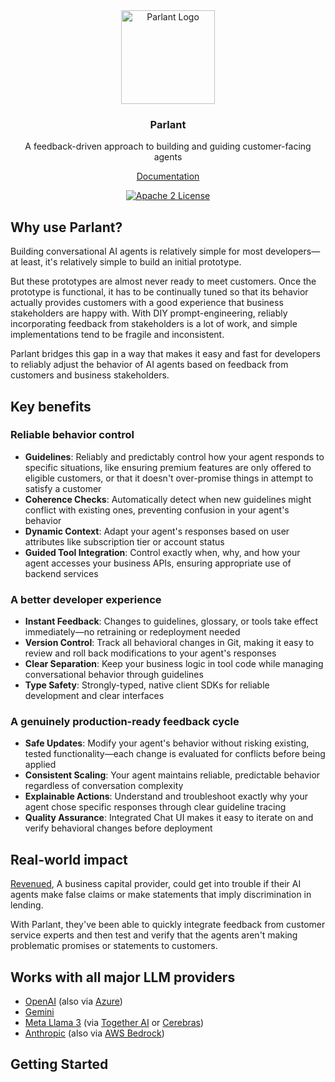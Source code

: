 
<div align="center">
<img alt="Parlant Logo" src="https://github.com/emcie-co/parlant/blob/e96d34ebbca8c0db52747923131f84b4ea05ea88/logo.png" width="150" />
  <h3>Parlant</h3>
  <p>A feedback-driven approach to building and guiding customer-facing agents</p>
  <a href="https://www.parlant.io/docs/quickstart/introduction" target="_blank">Documentation</a>
  <p>
    <a href="https://opensource.org/licenses/Apache-2.0"><img alt="Apache 2 License" src="https://img.shields.io/badge/license-Apache%202.0-blue.svg" /></a>
  </p>
</div>

## Why use Parlant?
Building conversational AI agents is relatively simple for most developers—at least, it's relatively simple to build an initial prototype.

But these prototypes are almost never ready to meet customers. Once the prototype is functional, it has to be continually tuned so that its behavior actually provides customers with a good experience that business stakeholders are happy with. With DIY prompt-engineering, reliably incorporating feedback from stakeholders is a lot of work, and simple implementations tend to be fragile and inconsistent.

Parlant bridges this gap in a way that makes it easy and fast for developers to reliably adjust the behavior of AI agents based on feedback from customers and business stakeholders.

## Key benefits

### Reliable behavior control
- **Guidelines**: Reliably and predictably control how your agent responds to specific situations, like ensuring premium features are only offered to eligible customers, or that it doesn't over-promise things in attempt to satisfy a customer
- **Coherence Checks**: Automatically detect when new guidelines might conflict with existing ones, preventing confusion in your agent's behavior
- **Dynamic Context**: Adapt your agent's responses based on user attributes like subscription tier or account status
- **Guided Tool Integration**: Control exactly when, why, and how your agent accesses your business APIs, ensuring appropriate use of backend services

### A better developer experience
- **Instant Feedback**: Changes to guidelines, glossary, or tools take effect immediately—no retraining or redeployment needed
- **Version Control**: Track all behavioral changes in Git, making it easy to review and roll back modifications to your agent's responses
- **Clear Separation**: Keep your business logic in tool code while managing conversational behavior through guidelines
- **Type Safety**: Strongly-typed, native client SDKs for reliable development and clear interfaces

### A genuinely production-ready feedback cycle
- **Safe Updates**: Modify your agent's behavior without risking existing, tested functionality—each change is evaluated for conflicts before being applied
- **Consistent Scaling**: Your agent maintains reliable, predictable behavior regardless of conversation complexity
- **Explainable Actions**: Understand and troubleshoot exactly why your agent chose specific responses through clear guideline tracing
- **Quality Assurance**: Integrated Chat UI makes it easy to iterate on and verify behavioral changes before deployment

## Real-world impact

[Revenued](https://www.revenued.com), A business capital provider, could get into trouble if their AI agents make false claims or make statements that imply discrimination in lending.

With Parlant, they've been able to quickly integrate feedback from customer service experts and then test and verify that the agents aren't making problematic promises or statements to customers.

## Works with all major LLM providers
- [OpenAI](https://platform.openai.com/docs/overview) (also via [Azure](https://learn.microsoft.com/en-us/azure/ai-services/openai/))
- [Gemini](https://ai.google.dev/)
- [Meta Llama 3](https://www.llama.com/) (via [Together AI](https://www.together.ai/) or [Cerebras](https://cerebras.ai/))
- [Anthropic](https://www.anthropic.com/api) (also via [AWS Bedrock](https://aws.amazon.com/bedrock/))

## Getting Started



